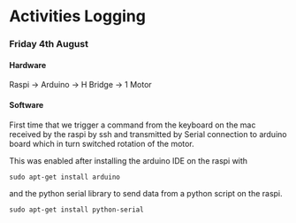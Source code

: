 # Activities Logging

### Friday 4th August 

#### Hardware

Raspi -> Arduino -> H Bridge -> 1 Motor

#### Software 

First time that we trigger a command from the keyboard on the mac received by the raspi by ssh and transmitted by
Serial connection to arduino board which in turn switched rotation of the motor.

This was enabled after installing the arduino IDE on the raspi with 
 
```shell
sudo apt-­get install arduino
```

and the python serial library to send data from a python script on the raspi.

```shell
sudo apt-get install python-serial
```

